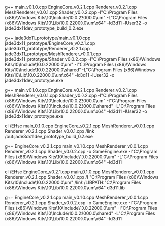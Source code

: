 g++ main_v0.1.0.cpp EngineCore_v0.2.1.cpp Renderer_v0.2.1.cpp MeshRenderer_v0.0.1.cpp Shader_v0.0.2.cpp -I"C:\Program Files (x86)\Windows Kits\10\Include\10.0.22000.0\um" -L"C:\Program Files (x86)\Windows Kits\10\Lib\10.0.22000.0\um\x64" -ld3d11 -lUser32 -o jade3dx11dev_prototype_build_0.2.exe

g++ jade3dx11_prototype/main_v0.1.0.cpp jade3dx11_prototype/EngineCore_v0.2.1.cpp jade3dx11_prototype/Renderer_v0.2.1.cpp jade3dx11_prototype/MeshRenderer_v0.0.1.cpp jade3dx11_prototype/Shader_v0.0.2.cpp -I"C:\Program Files (x86)\Windows Kits\10\Include\10.0.22000.0\um" -I"C:\Program Files (x86)\Windows Kits\10\Include\10.0.22000.0\shared" -L"C:\Program Files (x86)\Windows Kits\10\Lib\10.0.22000.0\um\x64" -ld3d11 -lUser32 -o jade3dx11dev_prototype.exe

g++ main_v0.1.0.cpp EngineCore_v0.2.1.cpp Renderer_v0.2.1.cpp MeshRenderer_v0.0.1.cpp Shader_v0.0.2.cpp -I"C:\Program Files (x86)\Windows Kits\10\Include\10.0.22000.0\um" -I"C:\Program Files (x86)\Windows Kits\10\Include\10.0.22000.0\shared" -L"C:\Program Files (x86)\Windows Kits\10\Lib\10.0.22000.0\um\x64" -ld3d11 -lUser32 -o jade3dx11dev_prototype.exe

cl /EHsc main_0.1.0.cpp EngineCore_v0.2.1.cpp MeshRenderer_v0.0.1.cpp Renderer_v0.2.1.cpp Shader_v0.0.1.cpp /link /out:jade3dx11dev_prototype_build_0.2.exe

g++ EngineCore_v0.2.1.cpp main_v0.1.0.cpp MeshRenderer_v0.0.1.cpp Renderer_v0.2.1.cpp Shader_v0.0.2.cpp -o GameEngine.exe -I"C:\Program Files (x86)\Windows Kits\10\Include\10.0.22000.0\um" -L"C:\Program Files (x86)\Windows Kits\10\Lib\10.0.22000.0\um\x64" -ld3d11


cl /EHsc EngineCore_v0.2.1.cpp main_0.1.0.cpp MeshRenderer_v0.0.1.cpp Renderer_v0.2.1.cpp Shader_v0.0.1.cpp /I "C:\Program Files (x86)\Windows Kits\10\Include\10.0.22000.0\um" /link /LIBPATH:"C:\Program Files (x86)\Windows Kits\10\Lib\10.0.22000.0\um\x64" d3d11.lib

g++ EngineCore_v0.2.1.cpp main_v0.1.0.cpp MeshRenderer_v0.0.1.cpp Renderer_v0.2.1.cpp Shader_v0.0.2.cpp -o GameEngine.exe -I"C:\Program Files (x86)\Windows Kits\10\Include\10.0.22000.0\um" -I"C:\Program Files (x86)\Windows Kits\10\Include\10.0.22000.0\shared" -L"C:\Program Files (x86)\Windows Kits\10\Lib\10.0.22000.0\um\x64" -ld3d11
